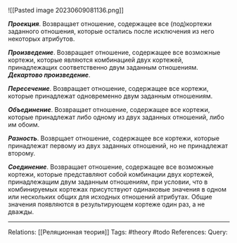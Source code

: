 ![[Pasted image 20230609081136.png]]

***Проекция***. Возвращает отношение, содержащее все (под)кортежи заданного отношения, которые остались после исключения из него некоторых атрибутов. 

***Произведение***. Возвращает отношение, содержащее все возможные кортежи, которые являются комбинацией двух кортежей, принадлежащих соответственно двум заданным отношениям. ***Декартово произведение***. 

***Пересечение***. Возвращает отношение, содержащее все кортежи, которые принадлежат одновременно двум заданным отношениям. 

***Объединение***. Возвращает отношение, содержащее все кортежи, которые принадлежат либо одному из двух заданных отношений, либо им обоим. 

***Разность***. Возврщает отношение, содержащее все кортежи, которые принадлежат первому из двух заданных отношений, но не принадлежат второму. 

***Соединение***. Возвращает отношение, содержащее все возможные кортежи, которые представляют собой комбинации двух кортежей, принадлежащим двум заданным отношениям, при условии, что в комбинируемых кортежах присутствуют одинаковые значения в одном или нескольких общих для исходных отношений атрибутах. Общие значения появляются в результирующем кортеже один раз, а не дважды. 

___
Relations: [[Реляционная теория]] 
Tags: #theory #todo 
References: 
Query: 